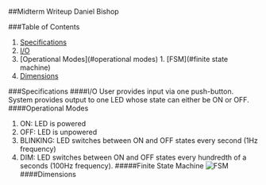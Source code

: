 ##Midterm Writeup
Daniel Bishop

###Table of Contents
1. [Specifications](#specifications)
  1. [I/O](#i\/o)
  2. [Operational Modes](#operational modes)
    1. [FSM](#finite state machine)
  3. [Dimensions](#dimensions)

###Specifications
####I/O
User provides input via one push-button.
System provides output to one LED whose state can either be ON or OFF.
####Operational Modes
1. ON: LED is powered
2. OFF: LED is unpowered
3. BLINKING: LED switches between ON and OFF states every second (1Hz frequency)
4. DIM: LED switches between ON and OFF states every hundredth of a seconds (100Hz frequency).
#####Finite State Machine
![FSM](http://i.imgur.com/S7b8XpO.png)  
####Dimensions
